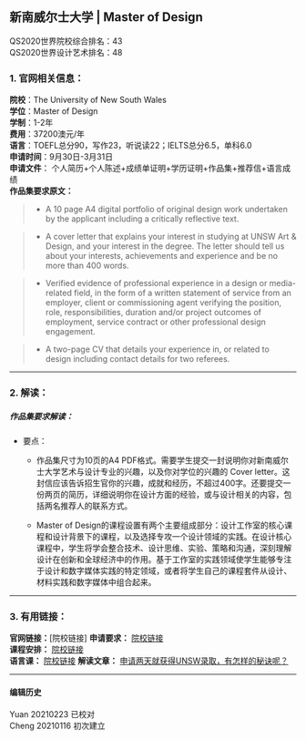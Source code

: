 ## 新南威尔士大学 | Master of Design

QS2020世界院校综合排名：43  
QS2020世界设计艺术排名：48


### 1. 官网相关信息：

**院校**：The University of New South Wales  
**学位**：Master of Design  
**学制**：1-2年   
**费用**：37200澳元/年  
**语言**：TOEFL总分90，写作23，听说读22；IELTS总分6.5，单科6.0  
**申请时间**：9月30日-3月31日  
**申请文件**： 个人简历+个人陈述+成绩单证明+学历证明+作品集+推荐信+语言成绩    
**作品集要求原文：**   

> - A 10 page A4 digital portfolio of original design work undertaken by the applicant including a critically reflective text.

> - A cover letter that explains your interest in studying at UNSW Art & Design, and your interest in the degree. The letter should tell us about your interests, achievements and experience and be no more than 400 words.

> - Verified evidence of professional experience in a design or media-related field, in the form of a written statement of service from an employer, client or commissioning agent verifying the position, role, responsibilities, duration and/or project outcomes of employment, service contract or other professional design engagement.

> - A two-page CV that details your experience in, or related to design including contact details for two referees.


---


### 2. 解读：

##### 作品集要求解读：

- 要点：


  - 作品集尺寸为10页的A4 PDF格式。需要学生提交一封说明你对新南威尔士大学艺术与设计专业的兴趣，以及你对学位的兴趣的 Cover letter。这封信应该告诉招生官你的兴趣，成就和经历，不超过400字。还要提交一份两页的简历，详细说明你在设计方面的经验，或与设计相关的内容，包括两名推荐人的联系方式。

  - Master of Design的课程设置有两个主要组成部分：设计工作室的核心课程和设计背景下的课程，以及选择专攻一个设计领域的实践。在设计核心课程中，学生将学会整合技术、设计思维、实验、策略和沟通，深刻理解设计在创新和全球经济中的作用。基于工作室的实践领域使学生能够专注于设计和数字媒体实践的特定领域，或者将学生自己的课程套件从设计、材料实践和数字媒体中组合起来。

---


### 3. 有用链接：

**官网链接：**[院校链接]
**申请要求：** [院校链接](https://artdesign.unsw.edu.au/future-students/postgraduate-coursework-degrees/master-design#admission)  
**课程安排：** [院校链接](https://artdesign.unsw.edu.au/future-students/postgraduate-coursework-degrees/master-design)  
**语言课：** [院校链接](https://www.unsw.edu.au/english-requirements-policy#english-language-tests)
**解读文章：** [申请两天就获得UNSW录取，有怎样的秘诀呢？](http://www.makebi.net/17930.html)

---


#### 编辑历史
Yuan 20210223 已校对  
Cheng 20210116 初次建立  
